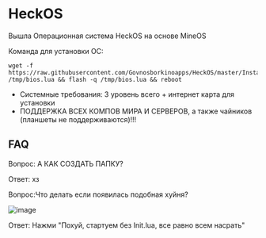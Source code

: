 # HeckOS

Вышла Операционная система HeckOS на основе MineOS

Команда для установки ОС:

	wget -f https://raw.githubusercontent.com/Govnosborkinoapps/HeckOS/master/Installer/BIOS.lua /tmp/bios.lua && flash -q /tmp/bios.lua && reboot

-   Системные требования: 3 уровень всего + интернет карта для установки
-   ПОДДЕРЖКА ВСЕХ КОМПОВ МИРА И СЕРВЕРОВ, а также чайников (планшеты не поддерживаются)!!!

## FAQ
Вопрос: А КАК СОЗДАТЬ ПАПКУ?

Ответ: хз

Вопрос:Что делать если появилась подобная хуйня?

![image](https://github.com/Govnosborkinoapps/HeckOS/assets/83592338/ecd0bd2d-45e2-4a37-95f1-358ae8167778)

Ответ: Нажми "Похуй, стартуем без Init.lua, все равно всем насрать"


